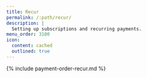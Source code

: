 ```yaml
---
title: Recur
permalink: /:path/recur/
description: |
  Setting up subscriptions and recurring payments.
menu_order: 3100
icon:
  content: cached
  outlined: true
---
```


{% include payment-order-recur.md %}

